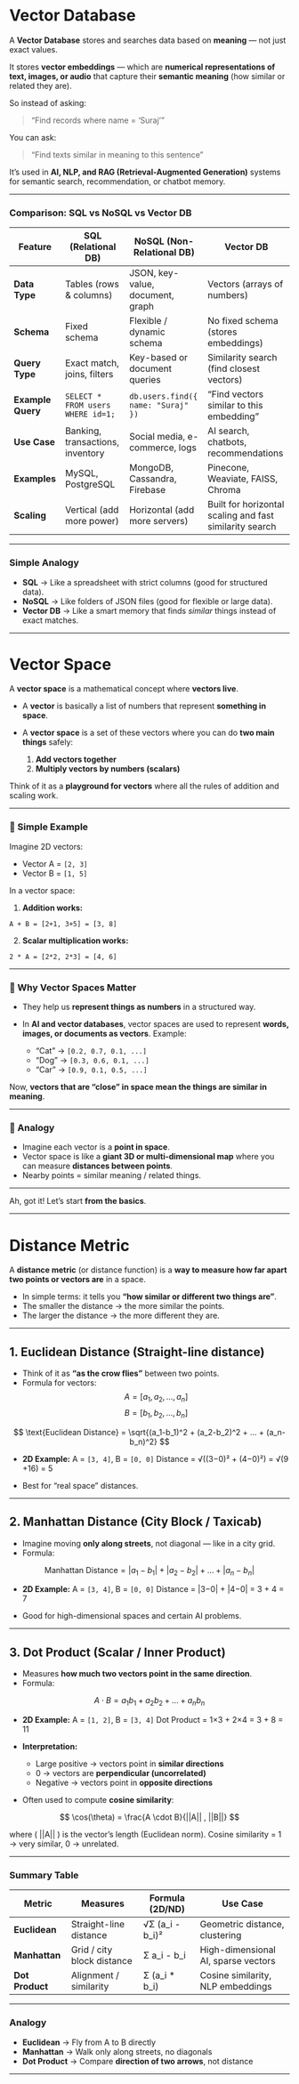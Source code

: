 # Vector Database

A **Vector Database** stores and searches data based on **meaning** — not just exact values.

It stores **vector embeddings** — which are **numerical representations of text, images, or audio** that capture their **semantic meaning** (how similar or related they are).

So instead of asking:

> “Find records where name = ‘Suraj’”

You can ask:

> “Find texts similar in meaning to this sentence”

It’s used in **AI, NLP, and RAG (Retrieval-Augmented Generation)** systems for semantic search, recommendation, or chatbot memory.

---

### Comparison: SQL vs NoSQL vs Vector DB

| Feature           | **SQL (Relational DB)**           | **NoSQL (Non-Relational DB)**      | **Vector DB**                                           |
| ----------------- | --------------------------------- | ---------------------------------- | ------------------------------------------------------- |
| **Data Type**     | Tables (rows & columns)           | JSON, key-value, document, graph   | Vectors (arrays of numbers)                             |
| **Schema**        | Fixed schema                      | Flexible / dynamic schema          | No fixed schema (stores embeddings)                     |
| **Query Type**    | Exact match, joins, filters       | Key-based or document queries      | Similarity search (find closest vectors)                |
| **Example Query** | `SELECT * FROM users WHERE id=1;` | `db.users.find({ name: "Suraj" })` | “Find vectors similar to this embedding”                |
| **Use Case**      | Banking, transactions, inventory  | Social media, e-commerce, logs     | AI search, chatbots, recommendations                    |
| **Examples**      | MySQL, PostgreSQL                 | MongoDB, Cassandra, Firebase       | Pinecone, Weaviate, FAISS, Chroma                       |
| **Scaling**       | Vertical (add more power)         | Horizontal (add more servers)      | Built for horizontal scaling and fast similarity search |

---

### Simple Analogy

* **SQL** → Like a spreadsheet with strict columns (good for structured data).
* **NoSQL** → Like folders of JSON files (good for flexible or large data).
* **Vector DB** → Like a smart memory that finds *similar* things instead of exact matches.

---

# Vector Space

A **vector space** is a mathematical concept where **vectors live**.

* A **vector** is basically a list of numbers that represent **something in space**.
* A **vector space** is a set of these vectors where you can do **two main things** safely:

  1. **Add vectors together**
  2. **Multiply vectors by numbers (scalars)**

Think of it as a **playground for vectors** where all the rules of addition and scaling work.

---

### 🔹 Simple Example

Imagine 2D vectors:

* Vector A = `[2, 3]`
* Vector B = `[1, 5]`

In a vector space:

1. **Addition works:**

```
A + B = [2+1, 3+5] = [3, 8]
```

2. **Scalar multiplication works:**

```
2 * A = [2*2, 2*3] = [4, 6]
```

---

### 🔹 Why Vector Spaces Matter

* They help us **represent things as numbers** in a structured way.
* In **AI and vector databases**, vector spaces are used to represent **words, images, or documents as vectors**.
  Example:

  * “Cat” → `[0.2, 0.7, 0.1, ...]`
  * “Dog” → `[0.3, 0.6, 0.1, ...]`
  * “Car” → `[0.9, 0.1, 0.5, ...]`

Now, **vectors that are “close” in space mean the things are similar in meaning**.

---

### 🔹 Analogy

* Imagine each vector is a **point in space**.
* Vector space is like a **giant 3D or multi-dimensional map** where you can measure **distances between points**.
* Nearby points = similar meaning / related things.

---

Ah, got it! Let’s start **from the basics**.

---

# Distance Metric

A **distance metric** (or distance function) is a **way to measure how far apart two points or vectors are** in a space.

* In simple terms: it tells you **“how similar or different two things are”**.
* The smaller the distance → the more similar the points.
* The larger the distance → the more different they are.

---


## 1. Euclidean Distance (Straight-line distance)

* Think of it as **“as the crow flies”** between two points.
* Formula for vectors: $$ A = [a_1, a_2, ..., a_n] $$  $$ B = [b_1, b_2, ..., b_n] $$ 

$$
\text{Euclidean Distance} = \sqrt{(a_1-b_1)^2 + (a_2-b_2)^2 + ... + (a_n-b_n)^2}
$$

* **2D Example:**
  A = `[3, 4]`, B = `[0, 0]`
  Distance = √((3−0)² + (4−0)²) = √(9 +16) = 5

*  Best for “real space” distances.

---

## 2. Manhattan Distance (City Block / Taxicab)

* Imagine moving **only along streets**, not diagonal — like in a city grid.
* Formula:

$$
\text{Manhattan Distance} = |a_1 - b_1| + |a_2 - b_2| + \dots + |a_n - b_n|
$$

* **2D Example:**
  A = `[3, 4]`, B = `[0, 0]`
  Distance = |3−0| + |4−0| = 3 + 4 = 7

* Good for high-dimensional spaces and certain AI problems.

---

## 3. Dot Product (Scalar / Inner Product)

* Measures **how much two vectors point in the same direction**.
* Formula:

$$
A \cdot B = a_1b_1 + a_2b_2 + ... + a_nb_n
$$

* **2D Example:**
  A = `[1, 2]`, B = `[3, 4]`
  Dot Product = 1×3 + 2×4 = 3 + 8 = 11

* **Interpretation:**

  * Large positive → vectors point in **similar directions**
  * 0 → vectors are **perpendicular (uncorrelated)**
  * Negative → vectors point in **opposite directions**

* Often used to compute **cosine similarity**:

$$
\cos(\theta) = \frac{A \cdot B}{||A|| , ||B||}
$$

where ( ||A|| ) is the vector’s length (Euclidean norm).
Cosine similarity = 1 → very similar, 0 → unrelated.

---

### Summary Table

| Metric          | Measures                   | Formula (2D/ND)                  | Use Case                          |
| --------------- | -------------------------- | -------------------------------- | --------------------------------- |
| **Euclidean**   | Straight-line distance     | √Σ (a_i - b_i)²                  | Geometric distance, clustering    |
| **Manhattan**   | Grid / city block distance | Σ a_i - b_i                    | High-dimensional AI, sparse vectors |
| **Dot Product** | Alignment / similarity     | Σ (a_i * b_i)                     | Cosine similarity, NLP embeddings |

---

### Analogy

* **Euclidean** → Fly from A to B directly
* **Manhattan** → Walk only along streets, no diagonals
* **Dot Product** → Compare **direction of two arrows**, not distance

---
